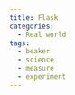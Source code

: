 ```yaml
---
title: Flask
categories:
  - Real world
tags:
  - beaker
  - science
  - measure
  - experiment
---
```

